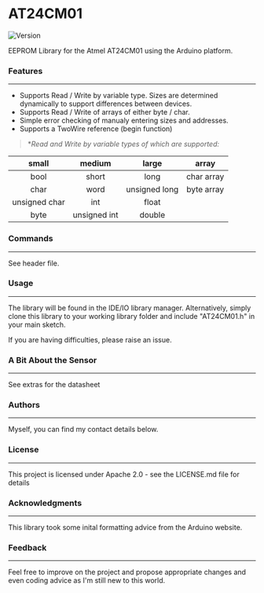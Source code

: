 # AT24CM01
![Version](https://img.shields.io/badge/Version-v2.3.0-green.svg)

 EEPROM Library for the Atmel AT24CM01 using the Arduino platform.

### Features
---
* Supports Read / Write by variable type. Sizes are determined dynamically to support differences between devices.
* Supports Read / Write of arrays of either byte / char.
* Simple error checking of manualy entering sizes and addresses.
* Supports a TwoWire reference (begin function)

>**Read and Write by variable types of which are supported:*

|           small             |        medium       |      large           |    array     |
|           :---:             |        :---:        |      :---:           |      :---:   |
| bool                        | short               |  long                | char array   |
| char                        | word                |  unsigned long       | byte array   |
| unsigned char               | int                 |  float               |              |
| byte                        | unsigned int        |  double              |              |           


### Commands
---
See header file.

### Usage
---
The library will be found in the IDE/IO library manager. Alternatively, simply clone this library to your working library folder and include "AT24CM01.h" in your main sketch.

If you are having difficulties, please raise an issue.

### A Bit About the Sensor
---
See extras for the datasheet

### Authors
---
Myself, you can find my contact details below.

### License
---
This project is licensed under Apache 2.0 - see the LICENSE.md file for details

### Acknowledgments
----
This library took some inital formatting advice from the Arduino website.

### Feedback
---
Feel free to improve on the project and propose appropriate changes and even coding advice as I'm still new to this world.
